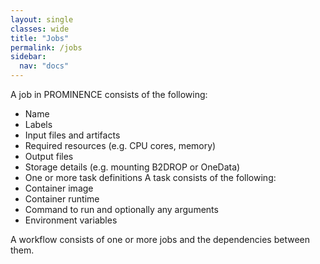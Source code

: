 ```yaml
---
layout: single
classes: wide
title: "Jobs"
permalink: /jobs
sidebar:
  nav: "docs"
---
```


A job in PROMINENCE consists of the following:
* Name
* Labels
* Input files and artifacts
* Required resources (e.g. CPU cores, memory)
* Output files
* Storage details (e.g. mounting B2DROP or OneData)
* One or more task definitions
A task consists of the following:
* Container image
* Container runtime
* Command to run and optionally any arguments
* Environment variables

A workflow consists of one or more jobs and the dependencies between them.
